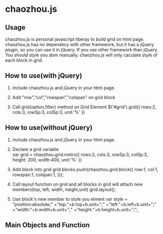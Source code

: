 chaozhou.js
===========

Usage
-----------
chaozhou.js is personal javascript liberay to build grid on html page. chaozhou.js has no dependecy with other framework, but it has a jQuery plugin, so you can use it in jQuery. If you use other framework than jQuery. You should style you dom manually. chaozhou.js will only caculate style of each block in grid.

How to use(with jQuery)
-----------
1. Include chaozhou.js and jQuery in your html page.
	<script type="text/javascript" src="http://code.jquery.com/jquery-1.9.1.js"></script>
	<script type="text/javascript" src="chaozhou-min.js"></script>

2. Add "row","col","rowspan","colspan" on grid block
	<div id="grid">
			<div row="1" col="1" style="background-color:#AAA;"></div>
			<div row="2" col="1" colSpan="2" style="background-color:#AAA;"></div>
			<div row="1" col="3" rowSpan="2" style="background-color:#AAA;"></div>
	</div>

3. Call grid(option,filter) method on Grid Element
	$('#grid').grid({
					rows:2,
					cols:3,
					rowSp:3,
					colSp:3,
					unit:'%'
				})

How to use(without jQuery)
-----------
1. Include chaozhou.js and jQuery in your html page.
	<script type="text/javascript" src="chaozhou-min.js"></script>

2. Declare a grid variable	
	var grid = chaozhou.grid.metro({
					rows:2,
					cols:3,
					rowSp:3,
					colSp:3,
					height: 200,
					width:400,
					unit:'%'
				})
			
3. Add block into grid
	grid.blocks.push(chaozhou.grid.block({
		row:1,
		col:1,
		rowspan:1,
		colspan:1,
	}));

4. Call layout function on grid and all blocks in grid will attach new members(top, left, width, height,unit)
	grid.layout();

5. Use block's new member to style you elment
	var style = "position:absolute;"
						+"top:"+b.top+b.unit+";"
						+"left:"+b.left+b.unit+";"
						+"width:"+b.width+b.unit+";"
						+"height:"+b.height+b.unit+";";
						
Main Objects and Function
-----------
